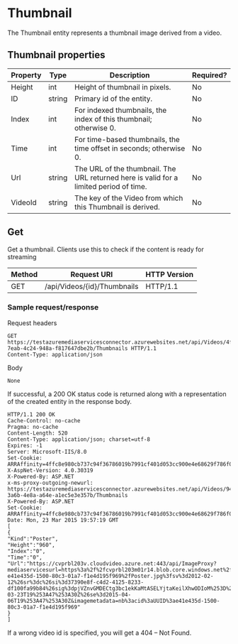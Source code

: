 # Thumbnail
The Thumbnail entity represents a thumbnail image derived from a video.  
  
## Thumbnail properties  
  
|Property|Type|Description|Required?|  
|--------------|----------|-----------------|---------------|  
|Height|int|Height of thumbnail in pixels.|No|  
|ID|string|Primary id of the entity.|No|  
|Index|int|For indexed thumbnails, the index of this thumbnail; otherwise 0.|No|  
|Time|int|For time-based thumbnails, the time offset in seconds; otherwise 0.|No|  
|Url|string|The URL of the thumbnail. The URL returned here is valid for a limited period of time.|No|  
|VideoId|string|The key of the Video from which this Thumbnail is derived.|No|  
  
## Get
Get a thumbnail. Clients use this to check if the content is ready for streaming  
  
|Method|Request URI|HTTP Version|  
|------------|-----------------|------------------|  
|GET|/api/Videos/{id}/Thumbnails|HTTP/1.1|  
  
### Sample request/response  
 Request headers  
  
```  
GET https://testazuremediaservicesconnector.azurewebsites.net/api/Videos/4f13e32f-7eab-4c24-948a-f817647dbe2b/Thumbnails HTTP/1.1   
Content-Type: application/json  
```  
  
 Body  
  
```  
None  
```  
  
 If successful, a 200 OK status code is returned along with a representation of the created entity in the response body.  
  
```  
HTTP/1.1 200 OK   
Cache-Control: no-cache   
Pragma: no-cache   
Content-Length: 520   
Content-Type: application/json; charset=utf-8   
Expires: -1   
Server: Microsoft-IIS/8.0   
Set-Cookie: ARRAffinity=4ffc8e980cb737c94f36786019b7991cf401d053cc900e4e68629f786f0d288b;Path=/;Domain=ctest2gateway.azurewebsites.net   
X-AspNet-Version: 4.0.30319   
X-Powered-By: ASP.NET   
x-ms-proxy-outgoing-newurl: https://testazuremediaservicesconnector.azurewebsites.net/api/Videos/9457d368-3a6b-4e8a-a64e-a1ec5e3e357b/Thumbnails   
X-Powered-By: ASP.NET   
Set-Cookie: ARRAffinity=4ffc8e980cb737c94f36786019b7991cf401d053cc900e4e68629f786f0d288b;Path=/;Domain=ctest2gateway.azurewebsites.net   
Date: Mon, 23 Mar 2015 19:57:19 GMT    
[   
{   
"Kind":"Poster",   
"Height":"960",   
"Index":"0",   
"Time":"0",    
"Url":"https://cvprbl203v.cloudvideo.azure.net:443/api/ImageProxy?mediaservicesurl=https%3a%2f%2fcvprbl203m01r14.blob.core.windows.net%2fasset-e41e435d-1500-80c3-01a7-f1e4d195f969%2fPoster.jpg%3fsv%3d2012-02-12%26sr%3dc%26si%3d37390e8f-c4d2-4125-8233-df100fa99b84%26sig%3dpjVZnvGMDECtg3bc1ekKaMtASELYjtaKeilXhwODIoM%253D%26st%3d2015-03-23T19%253A47%253A30Z%26se%3d2015-04-06T19%253A47%253A30Z&imagemetadata=nb%3acid%3aUUID%3ae41e435d-1500-80c3-01a7-f1e4d195f969"   
}   
]  
```  
  
 If a wrong video id is specified, you will get a 404 – Not Found.
